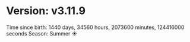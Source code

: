 # Version: v3.11.9
Time since birth: 1440 days, 34560 hours, 2073600 minutes, 124416000 seconds
Season: Summer ☀️
